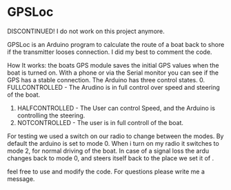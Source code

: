 # GPSLoc
DISCONTINUED!
I do not work on this project anymore.

GPSLoc is an Arduino program to calculate the route of a boat back to shore if the transmitter looses connection.
I did my best to comment the code.

How It works:
the boats GPS module saves the initial GPS values when the boat is turned on. 
With a phone or via the Serial monitor you can see if the GPS has a stable connection. 
The Arduino has three control states. 
  0. FULLCONTROLLED - The Arudino is in full control over speed and steering of the boat.
  1. HALFCONTROLLED - The User can control Speed, and the Arduino is controlling the steering.
  2. NOTCONTROLLED - The user is in full controll of the boat.

For testing we used a switch on our radio to change between the modes. By default the arduino is set to mode 0. 
When i turn on my radio it switches to mode 2, for normal driving of the boat. In case of a signal loss the ardu changes back to mode 0, 
and steers itself back to the place we set it of .

feel free to use and modify the code.
For questions please write me a message.




